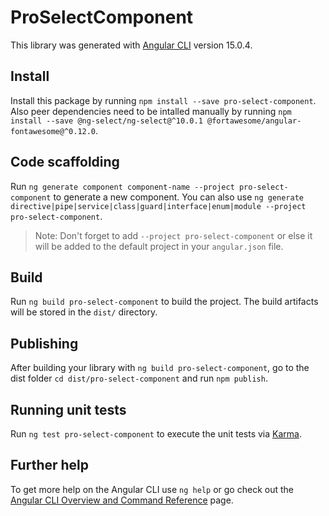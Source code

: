 # ProSelectComponent

This library was generated with [Angular CLI](https://github.com/angular/angular-cli) version 15.0.4.

## Install

Install this package by running `npm install --save pro-select-component`. Also peer dependencies need to be intalled manually by running `npm install --save @ng-select/ng-select@^10.0.1 @fortawesome/angular-fontawesome@^0.12.0`.

## Code scaffolding

Run `ng generate component component-name --project pro-select-component` to generate a new component. You can also use `ng generate directive|pipe|service|class|guard|interface|enum|module --project pro-select-component`.
> Note: Don't forget to add `--project pro-select-component` or else it will be added to the default project in your `angular.json` file. 

## Build

Run `ng build pro-select-component` to build the project. The build artifacts will be stored in the `dist/` directory.

## Publishing

After building your library with `ng build pro-select-component`, go to the dist folder `cd dist/pro-select-component` and run `npm publish`.

## Running unit tests

Run `ng test pro-select-component` to execute the unit tests via [Karma](https://karma-runner.github.io).

## Further help

To get more help on the Angular CLI use `ng help` or go check out the [Angular CLI Overview and Command Reference](https://angular.io/cli) page.

